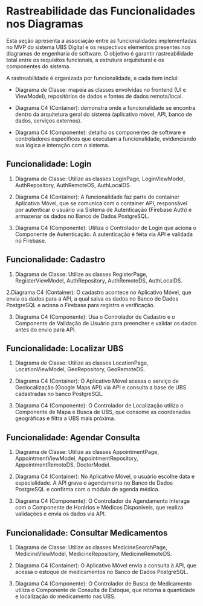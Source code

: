 # Rastreabilidade das Funcionalidades nos Diagramas
Esta seção apresenta a associação entre as funcionalidades implementadas no MVP do sistema UBS Digital e os respectivos elementos presentes nos diagramas de engenharia de software. O objetivo é garantir rastreabilidade total entre os requisitos funcionais, a estrutura arquitetural e os componentes do sistema.

A rastreabilidade é organizada por funcionalidade, e cada item inclui:

- Diagrama de Classe: mapeia as classes envolvidas no frontend (UI e ViewModel), repositórios de dados e fontes de dados remota/local.

- Diagrama C4 (Container): demonstra onde a funcionalidade se encontra dentro da arquitetura geral do sistema (aplicativo móvel, API, banco de dados, serviços externos).

- Diagrama C4 (Componente): detalha os componentes de software e controladores específicos que executam a funcionalidade, evidenciando sua lógica e interação com o sistema.
  
## Funcionalidade: Login
1. Diagrama de Classe:
Utilize as classes LoginPage, LoginViewModel, AuthRepository, AuthRemoteDS, AuthLocalDS.

2.  Diagrama C4 (Container):
A funcionalidade faz parte do container Aplicativo Móvel, que se comunica com o container API, responsável por autenticar o usuário via Sistema de Autenticação (Firebase Auth) e armazenar os dados no Banco de Dados PostgreSQL.

3. Diagrama C4 (Componente):
Utiliza o Controlador de Login que aciona o Componente de Autenticação. A autenticação é feita via API e validada no Firebase.

## Funcionalidade: Cadastro
1. Diagrama de Classe:
Utilize as classes RegisterPage, RegisterViewModel, AuthRepository, AuthRemoteDS, AuthLocalDS.

2.Diagrama C4 (Container):
O cadastro acontece no Aplicativo Móvel, que envia os dados para a API, a qual salva os dados no Banco de Dados PostgreSQL e aciona o Firebase para registro e verificação.

3.  Diagrama C4 (Componente):
Usa o Controlador de Cadastro e o Componente de Validação de Usuário para preencher e validar os dados antes do envio para API.

## Funcionalidade: Localizar UBS
1. Diagrama de Classe:
Utilize as classes LocationPage, LocationViewModel, GeoRepository, GeoRemoteDS.

2. Diagrama C4 (Container):
O Aplicativo Móvel acessa o serviço de Geolocalização (Google Maps API) via API e consulta a base de UBS cadastradas no banco PostgreSQL.

3. Diagrama C4 (Componente):
O Controlador de Localização utiliza o Componente de Mapa e Busca de UBS, que consome as coordenadas geográficas e filtra a UBS mais próxima.

## Funcionalidade: Agendar Consulta
1. Diagrama de Classe:
Utilize as classes AppointmentPage, AppointmentViewModel, AppointmentRepository, AppointmentRemoteDS, DoctorModel.

2. Diagrama C4 (Container):
No Aplicativo Móvel, o usuário escolhe data e especialidade. A API grava o agendamento no Banco de Dados PostgreSQL e confirma com o módulo de agenda médica.

3. Diagrama C4 (Componente):
O Controlador de Agendamento interage com o Componente de Horários e Médicos Disponíveis, que realiza validações e envia os dados via API.

## Funcionalidade: Consultar Medicamentos
1. Diagrama de Classe:
Utilize as classes MedicineSearchPage, MedicineViewModel, MedicineRepository, MedicineRemoteDS.

2. Diagrama C4 (Container):
O Aplicativo Móvel envia a consulta à API, que acessa o estoque de medicamentos no Banco de Dados PostgreSQL.

3. Diagrama C4 (Componente):
O Controlador de Busca de Medicamento utiliza o Componente de Consulta de Estoque, que retorna a quantidade e localização do medicamento nas UBS.
